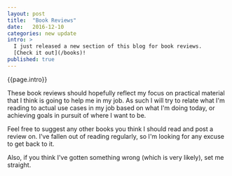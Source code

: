 ```yaml
---
layout: post
title:  "Book Reviews"
date:   2016-12-10
categories: new update
intro: >
  I just released a new section of this blog for book reviews.
  [Check it out](/books)!
published: true
---
```

{{page.intro}}

These book reviews should hopefully reflect my focus on practical material that I think is going to help me in my job. As such I will try to relate what I'm reading to actual use cases in my job based on what I'm doing today, or achieving goals in pursuit of where I want to be.

Feel free to suggest any other books you think I should read and post a review on. I've fallen out of reading regularly, so I'm looking for any excuse to get back to it.

Also, if you think I've gotten something wrong (which is very likely), set me straight.
